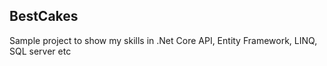 ## BestCakes
Sample project to show my skills in .Net Core API, Entity Framework, LINQ, SQL server etc
